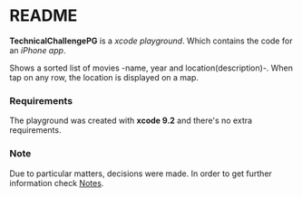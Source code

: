 # README

**TechnicalChallengePG** is a _xcode playground_. Which contains the code for an _iPhone app_.

Shows a sorted list of movies -name, year and location(description)-. When tap on any row, the location is displayed on a map.

### Requirements
The playground was created with **xcode 9.2** and there's no extra requirements.

### Note
Due to particular matters, decisions were made. In order to get further information check [Notes](http://bit.ly/2AOzoKl).